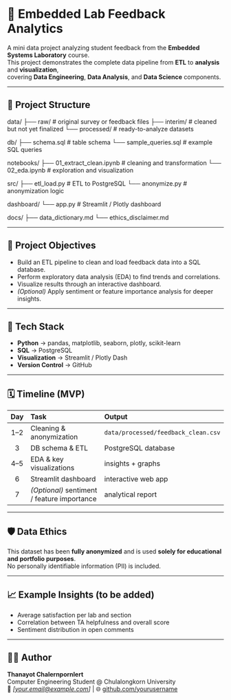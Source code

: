 # 🧩 Embedded Lab Feedback Analytics

A mini data project analyzing student feedback from the **Embedded Systems Laboratory** course.  
This project demonstrates the complete data pipeline from **ETL** to **analysis** and **visualization**,  
covering **Data Engineering**, **Data Analysis**, and **Data Science** components.

---

## 📂 Project Structure

data/
├── raw/ # original survey or feedback files
├── interim/ # cleaned but not yet finalized
└── processed/ # ready-to-analyze datasets

db/
├── schema.sql # table schema
└── sample_queries.sql # example SQL queries

notebooks/
├── 01_extract_clean.ipynb # cleaning and transformation
└── 02_eda.ipynb # exploration and visualization

src/
├── etl_load.py # ETL to PostgreSQL
└── anonymize.py # anonymization logic

dashboard/
└── app.py # Streamlit / Plotly dashboard

docs/
├── data_dictionary.md
└── ethics_disclaimer.md

---

## 🎯 Project Objectives
- Build an ETL pipeline to clean and load feedback data into a SQL database.  
- Perform exploratory data analysis (EDA) to find trends and correlations.  
- Visualize results through an interactive dashboard.  
- *(Optional)* Apply sentiment or feature importance analysis for deeper insights.

---

## 🧰 Tech Stack
- **Python** → pandas, matplotlib, seaborn, plotly, scikit-learn  
- **SQL** → PostgreSQL  
- **Visualization** → Streamlit / Plotly Dash  
- **Version Control** → GitHub  

---

## 🗓️ Timeline (MVP)
| Day | Task | Output |
|:--:|:--|:--|
| 1–2 | Cleaning & anonymization | `data/processed/feedback_clean.csv` |
| 3 | DB schema & ETL | PostgreSQL database |
| 4–5 | EDA & key visualizations | insights + graphs |
| 6 | Streamlit dashboard | interactive web app |
| 7 | *(Optional)* sentiment / feature importance | analytical report |

---

## 🛡️ Data Ethics
This dataset has been **fully anonymized** and is used **solely for educational and portfolio purposes**.  
No personally identifiable information (PII) is included.

---

## 📈 Example Insights (to be added)
- Average satisfaction per lab and section  
- Correlation between TA helpfulness and overall score  
- Sentiment distribution in open comments  

---

## 👨‍💻 Author
**Thanayot Chalernpornlert**  
Computer Engineering Student @ Chulalongkorn University  
📧 *[your.email@example.com]* | 🌐 [github.com/yourusername](https://github.com/yourusername)
